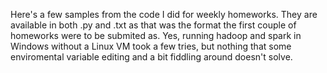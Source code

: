 Here's a few samples from the code I did for weekly homeworks. They are available in both .py and .txt as that was the format the first couple of homeworks were to be submited as.
Yes, running hadoop and spark in Windows without a Linux VM took a few tries, but nothing that some enviromental variable editing and a bit fiddling around doesn't solve.
